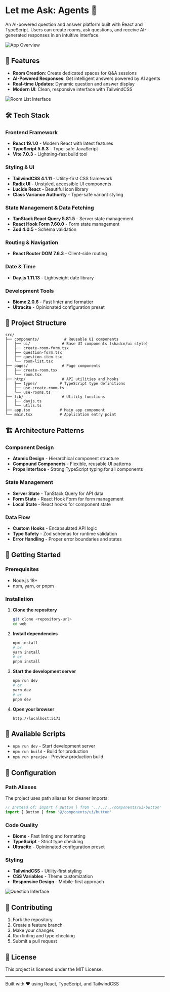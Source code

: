 # Let me Ask: Agents 🤖

An AI-powered question and answer platform built with React and TypeScript. Users can create rooms, ask questions, and receive AI-generated responses in an intuitive interface.

![App Overview](./public/homepage.png)

## 🚀 Features

- **Room Creation**: Create dedicated spaces for Q&A sessions
- **AI-Powered Responses**: Get intelligent answers powered by AI agents
- **Real-time Updates**: Dynamic question and answer display
- **Modern UI**: Clean, responsive interface with TailwindCSS

![Room List Interface](./public/rooms-list.png)

## 🛠️ Tech Stack

### Frontend Framework
- **React 19.1.0** - Modern React with latest features
- **TypeScript 5.8.3** - Type-safe JavaScript
- **Vite 7.0.3** - Lightning-fast build tool

### Styling & UI
- **TailwindCSS 4.1.11** - Utility-first CSS framework
- **Radix UI** - Unstyled, accessible UI components
- **Lucide React** - Beautiful icon library
- **Class Variance Authority** - Type-safe variant styling

### State Management & Data Fetching
- **TanStack React Query 5.81.5** - Server state management
- **React Hook Form 7.60.0** - Form state management
- **Zod 4.0.5** - Schema validation

### Routing & Navigation
- **React Router DOM 7.6.3** - Client-side routing

### Date & Time
- **Day.js 1.11.13** - Lightweight date library

### Development Tools
- **Biome 2.0.6** - Fast linter and formatter
- **Ultracite** - Opinionated configuration preset

## 📁 Project Structure

```
src/
├── components/           # Reusable UI components
│   ├── ui/              # Base UI components (shadcn/ui style)
│   ├── create-room-form.tsx
│   ├── question-form.tsx
│   ├── question-item.tsx
│   └── room-list.tsx
├── pages/               # Page components
│   ├── create-room.tsx
│   └── room.tsx
├── http/                # API utilities and hooks
│   ├── types/          # TypeScript type definitions
│   ├── use-create-room.ts
│   └── use-rooms.ts
├── lib/                 # Utility functions
│   ├── dayjs.ts
│   └── utils.ts
├── app.tsx             # Main app component
└── main.tsx            # Application entry point
```

## 🏗️ Architecture Patterns

### Component Design
- **Atomic Design** - Hierarchical component structure
- **Compound Components** - Flexible, reusable UI patterns
- **Props Interface** - Strong TypeScript typing for all components

### State Management
- **Server State** - TanStack Query for API data
- **Form State** - React Hook Form for form management
- **Local State** - React hooks for component state

### Data Flow
- **Custom Hooks** - Encapsulated API logic
- **Type Safety** - Zod schemas for runtime validation
- **Error Handling** - Proper error boundaries and states

## 🚀 Getting Started

### Prerequisites
- Node.js 18+ 
- npm, yarn, or pnpm

### Installation

1. **Clone the repository**
   ```bash
   git clone <repository-url>
   cd web
   ```

2. **Install dependencies**
   ```bash
   npm install
   # or
   yarn install
   # or
   pnpm install
   ```

3. **Start the development server**
   ```bash
   npm run dev
   # or
   yarn dev
   # or
   pnpm dev
   ```

4. **Open your browser**
   ```
   http://localhost:5173
   ```

## 📜 Available Scripts

- `npm run dev` - Start development server
- `npm run build` - Build for production
- `npm run preview` - Preview production build

## 🔧 Configuration

### Path Aliases
The project uses path aliases for cleaner imports:
```typescript
// Instead of: import { Button } from '../../../components/ui/button'
import { Button } from '@/components/ui/button'
```

### Code Quality
- **Biome** - Fast linting and formatting
- **TypeScript** - Strict type checking
- **Ultracite** - Opinionated configuration preset

### Styling
- **TailwindCSS** - Utility-first styling
- **CSS Variables** - Theme customization
- **Responsive Design** - Mobile-first approach

![Question Interface](./public/room-questions.png)

## 🤝 Contributing

1. Fork the repository
2. Create a feature branch
3. Make your changes
4. Run linting and type checking
5. Submit a pull request

## 📝 License

This project is licensed under the MIT License.

---

Built with ❤️ using React, TypeScript, and TailwindCSS

